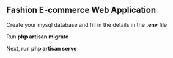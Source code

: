 ## Fashion E-commerce Web Application

Create your mysql database and fill in the details in the **.env** file

Run **php artisan migrate**

Next, run **php artisan serve**
